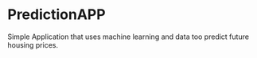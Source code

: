 # PredictionAPP
Simple Application that uses machine learning and data too predict future housing prices.
